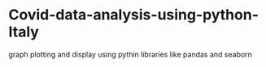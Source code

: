 # Covid-data-analysis-using-python-Italy

graph plotting and display using pythin libraries like pandas and seaborn
